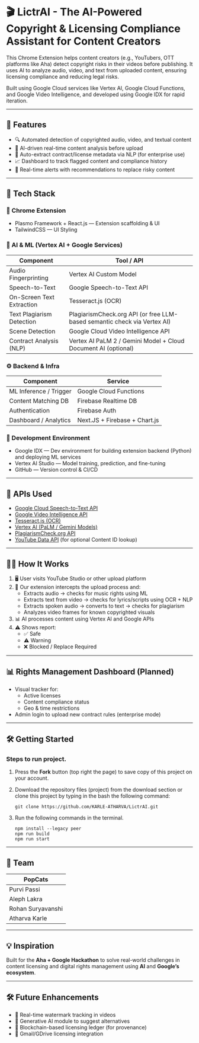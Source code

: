 # 🎬 LictrAI - The AI-Powered Copyright & Licensing Compliance Assistant for Content Creators

This Chrome Extension helps content creators (e.g., YouTubers, OTT platforms like Aha) detect copyright risks in their videos before publishing. It uses AI to analyze audio, video, and text from uploaded content, ensuring licensing compliance and reducing legal risks.

Built using Google Cloud services like Vertex AI, Google Cloud Functions, and Google Video Intelligence, and developed using Google IDX for rapid iteration.

---

## 🚀 Features

- 🔍 Automated detection of copyrighted audio, video, and textual content
- 🧠 AI-driven real-time content analysis before upload
- 📄 Auto-extract contract/license metadata via NLP (for enterprise use)
- 📈 Dashboard to track flagged content and compliance history
- 🚨 Real-time alerts with recommendations to replace risky content

---

## 🧱 Tech Stack

### 🧩 Chrome Extension

- Plasmo Framework + React.js — Extension scaffolding & UI
- TailwindCSS — UI Styling

### 🧠 AI & ML (Vertex AI + Google Services)

| Component                     | Tool / API                                                                |
|------------------------------|----------------------------------------------------------------------------|
| Audio Fingerprinting          | Vertex AI Custom Model                                                    |
| Speech-to-Text                | Google Speech-to-Text API                                                 |
| On-Screen Text Extraction     | Tesseract.js (OCR)                                                        |
| Text Plagiarism Detection     | PlagiarismCheck.org API (or free LLM-based semantic check via Vertex AI)  |
| Scene Detection               | Google Cloud Video Intelligence API                                       |
| Contract Analysis (NLP)       | Vertex AI PaLM 2 / Gemini Model + Cloud Document AI (optional)            |

### ⚙️ Backend & Infra

| Component                     | Service                                                                  |
|------------------------------|---------------------------------------------------------------------------|
| ML Inference / Trigger        | Google Cloud Functions                                                   |
| Content Matching DB           | Firebase Realtime DB                                                     |
| Authentication                | Firebase Auth                                                            |
| Dashboard / Analytics         | Next.JS + Firebase + Chart.js                                            |

### 🧪 Development Environment

- Google IDX — Dev environment for building extension backend (Python) and deploying ML services
- Vertex AI Studio — Model training, prediction, and fine-tuning
- GitHub — Version control & CI/CD

---

## 📎 APIs Used

- [Google Cloud Speech-to-Text API](https://cloud.google.com/speech-to-text)
- [Google Video Intelligence API](https://cloud.google.com/video-intelligence)
- [Tesseract.js (OCR)](https://github.com/naptha/tesseract.js)
- [Vertex AI (PaLM / Gemini Models)](https://cloud.google.com/vertex-ai)
- [PlagiarismCheck.org API](https://plagiarismcheck.org/)
- [YouTube Data API](https://developers.google.com/youtube/) (for optional Content ID lookup)

---

## 🧑‍💻 How It Works

1. 🖥️ User visits YouTube Studio or other upload platform
2. 🧠 Our extension intercepts the upload process and:
   - Extracts audio → checks for music rights using ML
   - Extracts text from video → checks for lyrics/scripts using OCR + NLP
   - Extracts spoken audio → converts to text → checks for plagiarism
   - Analyzes video frames for known copyrighted visuals
3. 📊 AI processes content using Vertex AI and Google APIs
4. ⚠️ Shows report:
   - ✅ Safe
   - ⚠️ Warning
   - ❌ Blocked / Replace Required

---

## 📊 Rights Management Dashboard (Planned)

- Visual tracker for:
  - Active licenses
  - Content compliance status
  - Geo & time restrictions
- Admin login to upload new contract rules (enterprise mode)

---
## 🛠️ Getting Started
### Steps to run project.

1. Press the **Fork** button (top right the page) to save copy of this project on your account.
2. Download the repository files (project) from the download section or clone this project by typing in the bash the following command:

       git clone https://github.com/KARLE-ATHARVA/LictrAI.git
3. Run the following commands in the terminal.

       npm install --legacy peer
       npm run build
       npm run start
---

## 🤝 Team

| PopCats             |
|---------------------|
| Purvi Passi         |
| Aleph Lakra         |
| Rohan Suryavanshi   |
| Atharva Karle       |

---

## 💡 Inspiration

Built for the **Aha + Google Hackathon** to solve real-world challenges in content licensing and digital rights management using **AI** and **Google’s ecosystem**.

---

## 🛠️ Future Enhancements

- 🎯 Real-time watermark tracking in videos  
- 🤖 Generative AI module to suggest alternatives  
- 🔗 Blockchain-based licensing ledger (for provenance)  
- 📩 Gmail/GDrive licensing integration  
